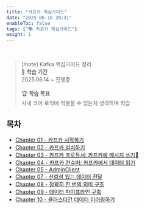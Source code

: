 ```yaml
---
title: "카프카 핵심가이드"
date: "2025-06-18 20:31"
enableToc: false
tags: ["📚 카프카 핵심가이드"]
weight: 1
---
```


<br>

> [!note] Kafka 핵심가이드 정리
> <br>
> 📅 **학습 기간** <br>
> 2025.06.14 ~ 진행중
><br><br>
> 🏆 **학습 목표** <br>
> 사내 코어 로직에 적용할 수 있는지 생각하며 학습

## 목차

- [Chapter 01 - 카프카 시작하기](brain/Book/kafka/chap01)
- [Chapter 02 - 카프카 설치하기](brain/Book/kafka/chap02)
- [Chapter 03 - 카프카 프로듀서: 카프카에 메시지 쓰기](brain/Book/kafka/chap03)
- [Chapter 04 - 카프카 컨슈머: 카프카에서 데이터 읽기](brain/Book/kafka/chap04)
- [Chapter 05 - AdminClient](brain/Book/kafka/chap05)
- [Chapter 07 - 신뢰성 있는 데이터 전달](brain/Book/kafka/chap07)
- [Chapter 08 - 정확히 한 번의 의미 구조](brain/Book/kafka/chap08)
- [Chapter 09 - 데이터 파이프라인 구축](brain/Book/kafka/chap09)
- [Chapter 10 - 클러스터간 데이터 미러링하기](brain/Book/kafka/chap10)